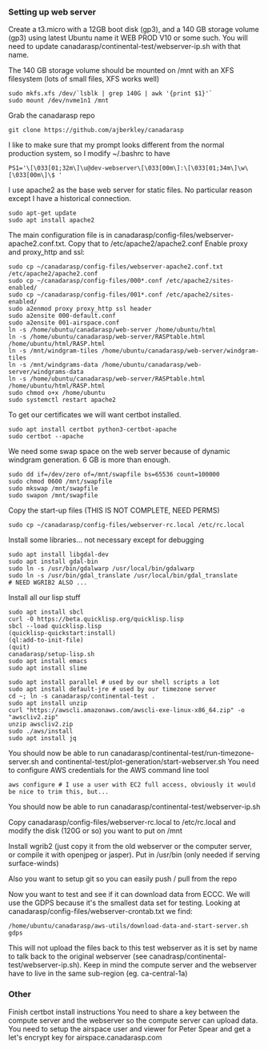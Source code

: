 ### Setting up web server

Create a t3.micro with a 12GB boot disk (gp3), and a 140 GB storage volume (gp3) using latest Ubuntu name it WEB PROD V10 or some such.
You will need to update canadarasp/continental-test/webserver-ip.sh with that name.

The 140 GB storage volume should be mounted on /mnt with an XFS filesystem (lots of small files, XFS works well)

```
sudo mkfs.xfs /dev/`lsblk | grep 140G | awk '{print $1}'`
sudo mount /dev/nvme1n1 /mnt
```

Grab the canadarasp repo

```
git clone https://github.com/ajberkley/canadarasp
```

I like to make sure that my prompt looks different from the normal production system, so I modify ~/.bashrc to have
```
PS1='\[\033[01;32m\]\u@dev-webserver\[\033[00m\]:\[\033[01;34m\]\w\[\033[00m\]\$ '
```

I use apache2 as the base web server for static files.  No particular reason except I have a historical connection.

```
sudo apt-get update
sudo apt install apache2
```

The main configuration file is in canadarasp/config-files/webserver-apache2.conf.txt.  Copy that to /etc/apache2/apache2.conf
Enable proxy and proxy\_http and ssl:
```
sudo cp ~/canadarasp/config-files/webserver-apache2.conf.txt /etc/apache2/apache2.conf
sudo cp ~/canadarasp/config-files/000*.conf /etc/apache2/sites-enabled/
sudo cp ~/canadarasp/config-files/001*.conf /etc/apache2/sites-enabled/
sudo a2enmod proxy proxy_http ssl header
sudo a2ensite 000-default.conf
sudo a2ensite 001-airspace.conf
ln -s /home/ubuntu/canadarasp/web-server /home/ubuntu/html
ln -s /home/ubuntu/canadarasp/web-server/RASPtable.html /home/ubuntu/html/RASP.html
ln -s /mnt/windgram-tiles /home/ubuntu/canadarasp/web-server/windgram-tiles
ln -s /mnt/windgrams-data /home/ubuntu/canadarasp/web-server/windgrams-data
ln -s /home/ubuntu/canadarasp/web-server/RASPtable.html /home/ubuntu/html/RASP.html
sudo chmod o+x /home/ubuntu
sudo systemctl restart apache2
```
To get our certificates we will want certbot installed.
```
sudo apt install certbot python3-certbot-apache
sudo certbot --apache
```

We need some swap space on the web server because of dynamic windgram generation.  6 GB is more than enough.
```
sudo dd if=/dev/zero of=/mnt/swapfile bs=65536 count=100000
sudo chmod 0600 /mnt/swapfile
sudo mkswap /mnt/swapfile
sudo swapon /mnt/swapfile
```

Copy the start-up files (THIS IS NOT COMPLETE, NEED PERMS)
```
sudo cp ~/canadarasp/config-files/webserver-rc.local /etc/rc.local
```

Install some libraries... not necessary except for debugging
```
sudo apt install libgdal-dev
sudo apt install gdal-bin
sudo ln -s /usr/bin/gdalwarp /usr/local/bin/gdalwarp
sudo ln -s /usr/bin/gdal_translate /usr/local/bin/gdal_translate
# NEED WGRIB2 ALSO ... 
```

Install all our lisp stuff
```
sudo apt install sbcl
curl -O https://beta.quicklisp.org/quicklisp.lisp
sbcl --load quicklisp.lisp
(quicklisp-quickstart:install)
(ql:add-to-init-file)
(quit)
canadarasp/setup-lisp.sh
sudo apt install emacs
sudo apt install slime
```

```
sudo apt install parallel # used by our shell scripts a lot
sudo apt install default-jre # used by our timezone server
cd ~; ln -s canadarasp/continental-test .
sudo apt install unzip
curl "https://awscli.amazonaws.com/awscli-exe-linux-x86_64.zip" -o "awscliv2.zip"
unzip awscliv2.zip
sudo ./aws/install
sudo apt install jq
```
You should now be able to run canadarasp/continental-test/run-timezone-server.sh and continental-test/plot-generation/start-webserver.sh
You need to configure AWS credentials for the AWS command line tool
```
aws configure # I use a user with EC2 full access, obviously it would be nice to trim this, but...
```
You should now be able to run canadarasp/continental-test/webserver-ip.sh

Copy canadarasp/config-files/webserver-rc.local to /etc/rc.local and modify the disk (120G or so) you want to put on /mnt

Install wgrib2 (just copy it from the old webserver or the computer server, or compile it with openjpeg or jasper).  Put in /usr/bin (only needed if serving surface-winds)

Also you want to setup git so you can easily push / pull from the repo

Now you want to test and see if it can download data from ECCC.  We will use the GDPS because it's the smallest data set for testing.  Looking at
canadarasp/config-files/webserver-crontab.txt we find:
```
/home/ubuntu/canadarasp/aws-utils/download-data-and-start-server.sh gdps
```

This will not upload the files back to this test webserver as it is set by name to talk back to the original webserver (see canadrasp/continental-test/webserver-ip.sh).
Keep in mind the compute server and the webserver have to live in the same sub-region (eg. ca-central-1a)

### Other

Finish certbot install instructions
You need to share a key between the compute server and the webserver so the compute server can upload data.
You need to setup the airspace user and viewer for Peter Spear and get a let's encrypt key for airspace.canadarasp.com


